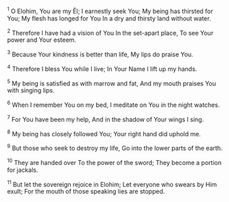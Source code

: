 <sup>1</sup> O Elohim, You are my Ĕl; I earnestly seek You; My being has thirsted for You; My flesh has longed for You In a dry and thirsty land without water.

<sup>2</sup> Therefore I have had a vision of You In the set-apart place, To see Your power and Your esteem.

<sup>3</sup> Because Your kindness is better than life, My lips do praise You.

<sup>4</sup> Therefore I bless You while I live; In Your Name I lift up my hands.

<sup>5</sup> My being is satisfied as with marrow and fat, And my mouth praises You with singing lips.

<sup>6</sup> When I remember You on my bed, I meditate on You in the night watches.

<sup>7</sup> For You have been my help, And in the shadow of Your wings I sing.

<sup>8</sup> My being has closely followed You; Your right hand did uphold me.

<sup>9</sup> But those who seek to destroy my life, Go into the lower parts of the earth.

<sup>10</sup> They are handed over To the power of the sword; They become a portion for jackals.

<sup>11</sup> But let the sovereign rejoice in Elohim; Let everyone who swears by Him exult; For the mouth of those speaking lies are stopped.

